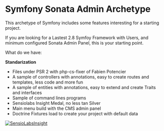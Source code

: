 Symfony Sonata Admin Archetype
==============================

This archetype of Symfony includes some features interesting for a starting project.

If you are looking for a Lastest 2.8 Symfoy Framework with Users, and minimum configured Sonata Admin Panel, this is your starting point.

What do we have:

**Standarization**
* Files under PSR 2 with php-cs-fixer of Fabien Potencier
* A sample of controllers with annotations, easy to create routes and templates, less code and more fun
* A sample of entities with annotations, easy to extend and create Traits and interfaces
* Sample of command lines programs
* Sensiolabs Insight Medal, no less tan Silver
* Main menu build with the CMS admin panel
* Doctrine Fixtures load to create your project with default data

[![SensioLabsInsight](https://insight.sensiolabs.com/projects/1c071541-e33a-4e30-be7d-07e125205352/big.png)](https://insight.sensiolabs.com/projects/1c071541-e33a-4e30-be7d-07e125205352)
